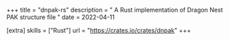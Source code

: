 +++
title = "dnpak-rs"
description = " A Rust implementation of Dragon Nest PAK structure file "
date = 2022-04-11

[extra]
skills = ["Rust"]
url = "https://crates.io/crates/dnpak"
+++
